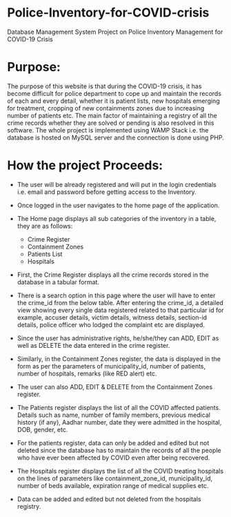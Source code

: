 # Police-Inventory-for-COVID-crisis
Database Management System Project on Police Inventory Management for COVID-19 Crisis

# Purpose:

The purpose of this website is that during the COVID-19 crisis, it has become difficult for police department to cope up and maintain the records of each and every detail, whether it is patient lists, new hospitals emerging for treatment, cropping of new containments zones due to increasing number of patients etc. The main factor of maintaining a registry of all the crime records whether they are solved or pending is also resolved in this software. The whole project is implemented using WAMP Stack i.e. the database is hosted on MySQL server and the connection is done using PHP.

# How the project Proceeds:

* The user will be already registered and will put in the login credentials i.e. email and password before getting access to the Inventory. 

* Once logged in the user navigates to the home page of the application.

* The Home page displays all sub categories of the inventory in a table, they are as follows:

  * Crime Register
  * Containment Zones
  *	Patients List
  *	Hospitals

*	First, the Crime Register displays all the crime records stored in the database in a tabular format.

*	There is a search option in this page where the user will have to enter the crime_id from the below table. After entering the crime_id, a detailed view showing every single data registered related to that particular id for example, accuser details, victim details, witness details, section-id details, police officer who lodged the complaint etc are displayed.

*	Since the user has administrative rights, he/she/they can ADD, EDIT as well as DELETE the data entered in the crime register.

*	Similarly, in the Containment Zones register, the data is displayed in the form as per the parameters of municipality_id, number of patients, number of hospitals, remarks (like RED alert) etc.

*	The user can also ADD, EDIT & DELETE from the Containment Zones register.

*	The Patients register displays the list of all the COVID affected patients. Details such as name, number of family members, previous medical history (if any), Aadhar number, date they were admitted in the hospital, DOB, gender, etc.

*	For the patients register, data can only be added and edited but not deleted since the database has to maintain the records of all the people who have ever been affected by COVID even after being recovered.

*	The Hospitals register displays the list of all the COVID treating hospitals on the lines of parameters like containment_zone_id, municipality_id, number of beds available, expiration range of medical supplies etc.

*	Data can be added and edited but not deleted from the hospitals registry.

